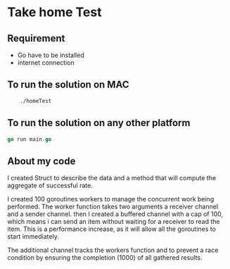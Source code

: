 # Take home Test

## Requirement
- Go have to be installed
- internet connection

## To run the solution on MAC
```sh
    ./homeTest
```
## To run the solution on any other platform
```go
go run main.go
```

## About my code

I created Struct to describe the data and a method
that will compute the aggregate of successful rate.

I created 100 goroutines workers to manage the concurrent work being performed.
The worker function takes two arguments a receiver channel and a sender channel.
then I created a buffered channel with a cap of 100, which means i can send an item without 
waiting for a receiver to read the item. This is a performance increase, as it will allow all the goroutines to start immediately.

The additional channel tracks the workers function and to prevent a race condition by ensuring the completion (1000) of all gathered results.

